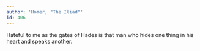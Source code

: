 ```yaml
---
author: 'Homer, "The Iliad"'
id: 406
---
```


Hateful to me as the gates of Hades is that man who hides one thing in his heart and speaks another.
